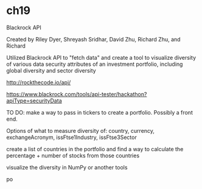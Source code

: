 # ch19
Blackrock API


Created by Riley Dyer, Shreyash Sridhar, David Zhu, Richard Zhu, and Richard

Utilized Blackrock API to "fetch data" and create a tool to visualize diversity of various data security attributes of an investment portfolio, including global diversity and sector diversity

http://rockthecode.io/api/

https://www.blackrock.com/tools/api-tester/hackathon?apiType=securityData

TO DO: make a way to pass in tickers to create a portfolio. Possibly a front end.

Options of what to measure diversity of: country, currency, exchangeAcronym, issFtse1Industry, issFtse3Sector

create a list of countries in the portfolio and find a way to calculate the percentage + number of stocks from those countries

visualize the diversity in NumPy or another tools

po
